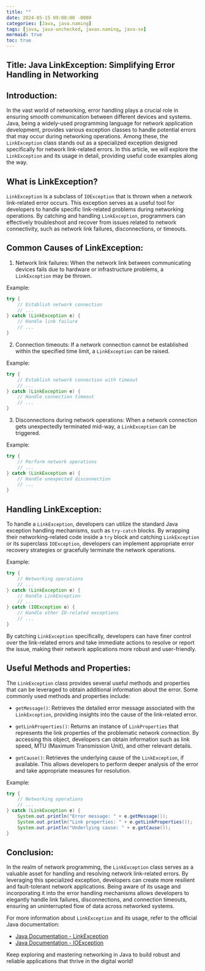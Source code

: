```yaml
---
title: ""
date: 2024-05-15 09:00:00 -0000
categories: [Java, java.naming]
tags: [java, java-unchecked, javax.naming, java-se]
mermaid: true
toc: true
---
```


## Title: Java LinkException: Simplifying Error Handling in Networking

Introduction:
--------------
In the vast world of networking, error handling plays a crucial role in ensuring smooth communication between different devices and systems. Java, being a widely-used programming language for network application development, provides various exception classes to handle potential errors that may occur during networking operations. Among these, the `LinkException` class stands out as a specialized exception designed specifically for network link-related errors. In this article, we will explore the `LinkException` and its usage in detail, providing useful code examples along the way.

What is LinkException?
------------------------
`LinkException` is a subclass of `IOException` that is thrown when a network link-related error occurs. This exception serves as a useful tool for developers to handle specific link-related problems during networking operations. By catching and handling `LinkException`, programmers can effectively troubleshoot and recover from issues related to network connectivity, such as network link failures, disconnections, or timeouts.

Common Causes of LinkException:
----------------------------------
1. Network link failures: When the network link between communicating devices fails due to hardware or infrastructure problems, a `LinkException` may be thrown.

Example:
```java
try {
    // Establish network connection
    // ...
} catch (LinkException e) {
    // Handle link failure
    // ...
}
```

2. Connection timeouts: If a network connection cannot be established within the specified time limit, a `LinkException` can be raised.

Example:
```java
try {
    // Establish network connection with timeout
    // ...
} catch (LinkException e) {
    // Handle connection timeout
    // ...
}
```

3. Disconnections during network operations: When a network connection gets unexpectedly terminated mid-way, a `LinkException` can be triggered.

Example:
```java
try {
    // Perform network operations
    // ...
} catch (LinkException e) {
    // Handle unexpected disconnection
    // ...
}
```

Handling LinkException:
------------------------
To handle a `LinkException`, developers can utilize the standard Java exception handling mechanisms, such as `try-catch` blocks. By wrapping their networking-related code inside a `try` block and catching `LinkException` or its superclass `IOException`, developers can implement appropriate error recovery strategies or gracefully terminate the network operations.

Example:
```java
try {
    // Networking operations
    // ...
} catch (LinkException e) {
    // Handle LinkException
    // ...
} catch (IOException e) {
    // Handle other IO-related exceptions
    // ...
}
```

By catching `LinkException` specifically, developers can have finer control over the link-related errors and take immediate actions to resolve or report the issue, making their network applications more robust and user-friendly.

Useful Methods and Properties:
------------------------------
The `LinkException` class provides several useful methods and properties that can be leveraged to obtain additional information about the error. Some commonly used methods and properties include:

- `getMessage()`: Retrieves the detailed error message associated with the `LinkException`, providing insights into the cause of the link-related error.
   
- `getLinkProperties()`: Returns an instance of `LinkProperties` that represents the link properties of the problematic network connection. By accessing this object, developers can obtain information such as link speed, MTU (Maximum Transmission Unit), and other relevant details.

- `getCause()`: Retrieves the underlying cause of the `LinkException`, if available. This allows developers to perform deeper analysis of the error and take appropriate measures for resolution.
   
Example:
```java
try {
    // Networking operations
    // ...
} catch (LinkException e) {
    System.out.println("Error message: " + e.getMessage());
    System.out.println("Link properties: " + e.getLinkProperties());
    System.out.println("Underlying cause: " + e.getCause());
}
```

Conclusion:
------------
In the realm of network programming, the `LinkException` class serves as a valuable asset for handling and resolving network link-related errors. By leveraging this specialized exception, developers can create more resilient and fault-tolerant network applications. Being aware of its usage and incorporating it into the error handling mechanisms allows developers to elegantly handle link failures, disconnections, and connection timeouts, ensuring an uninterrupted flow of data across networked systems.

For more information about `LinkException` and its usage, refer to the official Java documentation:
- [Java Documentation - LinkException](https://docs.oracle.com/en/java/javase/14/docs/api/java.base/java/net/LinkException.html)
- [Java Documentation - IOException](https://docs.oracle.com/en/java/javase/14/docs/api/java.base/java/io/IOException.html)

Keep exploring and mastering networking in Java to build robust and reliable applications that thrive in the digital world!